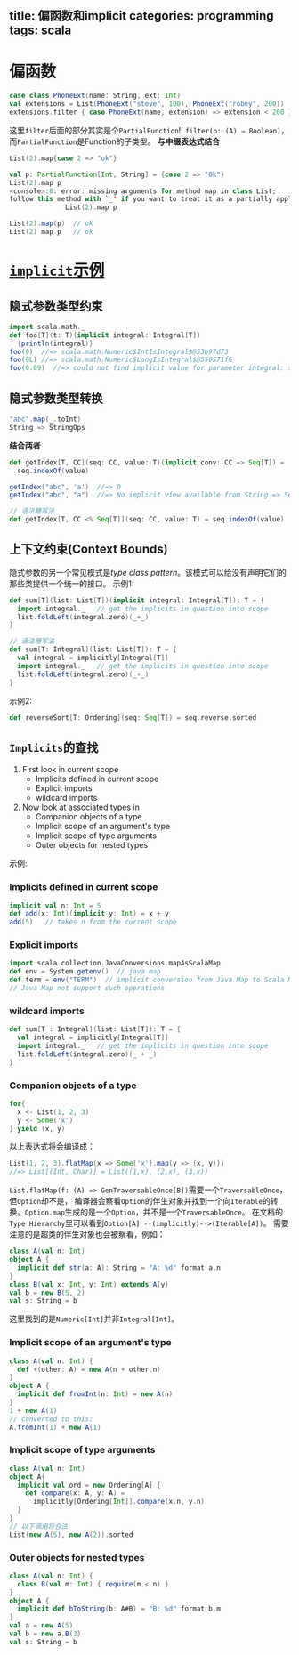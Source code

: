 title: 偏函数和implicit
categories: programming
tags: scala
---
# 偏函数
~~~scala
case class PhoneExt(name: String, ext: Int)
val extensions = List(PhoneExt("steve", 100), PhoneExt("robey", 200))
extensions.filter { case PhoneExt(name, extension) => extension < 200 }
~~~
这里`filter`后面的部分其实是个`PartialFunction`!!
`filter(p: (A) ⇒ Boolean)`，而`PartialFunction`是Function的子类型。
**与中缀表达式结合**
~~~scala
List(2).map{case 2 => "ok"}

val p: PartialFunction[Int, String] = {case 2 => "Ok"}
List(2).map p
<console>:8: error: missing arguments for method map in class List;
follow this method with `_' if you want to treat it as a partially applied function
              List(2).map p

List(2).map(p)  // ok
List(2) map p   // ok
~~~
# [`implicit`示例](http://docs.scala-lang.org/tutorials/FAQ/finding-implicits.html)
## 隐式参数类型约束
~~~scala
import scala.math._
def foo[T](t: T)(implicit integral: Integral[T])
  {println(integral)}
foo(0)  //=> scala.math.Numeric$IntIsIntegral$@53b97d73
foo(0L) //=> scala.math.Numeric$LongIsIntegral$@550571f6
foo(0.09)  //=> could not find implicit value for parameter integral: scala.math.Integral[Double]
~~~
## 隐式参数类型转换
~~~scala
"abc".map(_.toInt)
String => StringOps
~~~
**结合两者**   
~~~scala
def getIndex[T, CC](seq: CC, value: T)(implicit conv: CC => Seq[T]) = 
  seq.indexOf(value)

getIndex("abc", 'a')  //=> 0
getIndex("abc", "a")  //=> No implicit view available from String => Seq[String]

// 语法糖写法
def getIndex[T, CC <% Seq[T]](seq: CC, value: T) = seq.indexOf(value)
~~~
## 上下文约束(Context Bounds)
隐式参数的另一个常见模式是*type class pattern*。该模式可以给没有声明它们的那些类提供一个统一的接口。
示例1:
~~~scala
def sum[T](list: List[T])(implicit integral: Integral[T]): T = {
  import integral._   // get the implicits in question into scope
  list.foldLeft(integral.zero)(_+_)
}

// 语法糖写法
def sum[T: Integral](list: List[T]): T = {
  val integral = implicitly[Integral[T]]
  import integral._   // get the implicits in question into scope
  list.foldLeft(integral.zero)(_+_)
}
~~~
示例2:
~~~scala
def reverseSort[T: Ordering](seq: Seq[T]) = seq.reverse.sorted
~~~
## `Implicits`的查找
1. First look in current scope
   * Implicits defined in current scope
   * Explicit imports
   * wildcard imports
2. Now look at associated types in
   * Companion objects of a type
   * Implicit scope of an argument's type
   * Implicit scope of type arguments
   * Outer objects for nested types

示例:
### Implicits defined in current scope
~~~scala
implicit val n: Int = 5
def add(x: Int)(implicit y: Int) = x + y
add(5)   // takes n from the current scope
~~~
### Explicit imports
~~~scala
import scala.collection.JavaConversions.mapAsScalaMap
def env = System.getenv()  // java map
def term = env("TERM")  // implicit conversion from Java Map to Scala Map
// Java Map not support such operations
~~~
### wildcard imports
~~~scala
def sum[T : Integral](list: List[T]): T = {
  val integral = implicitly[Integral[T]]
  import integral._   // get the implicits in question into scope
  list.foldLeft(integral.zero)(_ + _)
}
~~~
### Companion objects of a type
~~~scala
for{
  x <- List(1, 2, 3)
  y <- Some('x')
} yield (x, y)
~~~
以上表达式将会编译成：
~~~scala
List(1, 2, 3).flatMap(x => Some('x').map(y => (x, y)))
//=> List[(Int, Char)] = List((1,x), (2,x), (3,x))
~~~
`List.flatMap(f: (A) => GenTraversableOnce[B])`需要一个`TraversableOnce`，但`Option`却不是，
编译器会察看`Option`的伴生对象并找到一个向`Iterable`的转换。`Option.map`生成的是一个`Option`，并不是一个`TraversableOnce`。
在文档的`Type Hierarchy`里可以看到`Option[A] --(implicitly)-->(Iterable[A])`。
需要注意的是超类的伴生对象也会被察看，例如：
~~~scala
class A(val n: Int)
object A {
  implicit def str(a: A): String = "A: %d" format a.n
}
class B(val x: Int, y: Int) extends A(y)
val b = new B(5, 2)
val s: String = b
~~~
这里找到的是`Numeric[Int]`并非`Integral[Int]`。
### Implicit scope of an argument's type
~~~scala
class A(val n: Int) {
  def +(other: A) = new A(n + other.n)
}
object A {
  implicit def fromInt(n: Int) = new A(n)
}
1 + new A(1)
// converted to this:
A.fromInt(1) + new A(1)
~~~
### Implicit scope of type arguments
~~~scala
class A(val n: Int)
object A{
  implicit val ord = new Ordering[A] {
    def compare(x: A, y: A) =
      implicitly[Ordering[Int]].compare(x.n, y.n)
  } 
}
// 以下调用将合法
List(new A(5), new A(2)).sorted
~~~

### Outer objects for nested types
~~~scala
class A(val n: Int) {
  class B(val m: Int) { require(m < n) }
}
object A {
  implicit def bToString(b: A#B) = "B: %d" format b.m
}
val a = new A(5)
val b = new a.B(3)
val s: String = b
~~~


